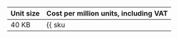 | Unit size | Cost per million units, including VAT |
---|---
| 40 KB | {{ sku|RUB|yds.events.puts|pricingRate.2|string }} |